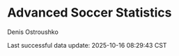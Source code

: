 # Advanced Soccer Statistics
Denis Ostroushko

<!-- gfm -->

Last successful data update: 2025-10-16 08:29:43 CST
